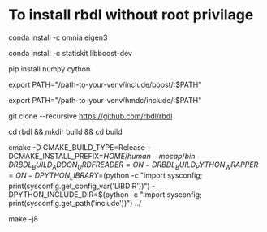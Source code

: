 
# To install rbdl without root privilage

conda install -c omnia eigen3

conda install -c statiskit libboost-dev

pip install numpy cython

export PATH="/path-to-your-venv/include/boost/:$PATH"

export PATH="/path-to-your-venv/hmdc/include/:$PATH"

git clone --recursive https://github.com/rbdl/rbdl

cd rbdl && mkdir build && cd build

cmake -D CMAKE_BUILD_TYPE=Release -DCMAKE_INSTALL_PREFIX=$HOME/human-mocap/bin -D RBDL_BUILD_ADDON_URDFREADER=ON -D RBDL_BUILD_PYTHON_WRAPPER=ON -DPYTHON_LIBRARY=$(python -c "import sysconfig; print(sysconfig.get_config_var('LIBDIR'))") -DPYTHON_INCLUDE_DIR=$(python -c "import sysconfig; print(sysconfig.get_path('include'))") ../

make -j8

<!-- optional: rm CMakeCache.txt -->